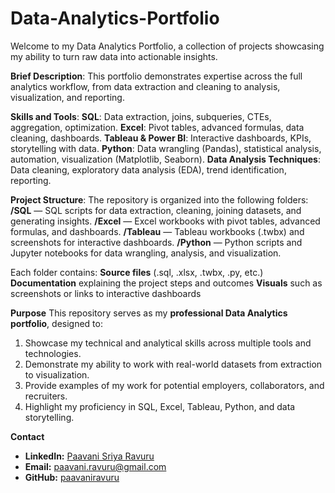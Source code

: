 # Data-Analytics-Portfolio
Welcome to my Data Analytics Portfolio, a collection of projects showcasing my ability to turn raw data into actionable insights.

**Brief Description**:
This portfolio demonstrates expertise across the full analytics workflow, from data extraction and cleaning to analysis, visualization, and reporting.

**Skills and Tools**:
**SQL**: Data extraction, joins, subqueries, CTEs, aggregation, optimization.
**Excel**: Pivot tables, advanced formulas, data cleaning, dashboards.
**Tableau & Power BI**: Interactive dashboards, KPIs, storytelling with data.
**Python**: Data wrangling (Pandas), statistical analysis, automation, visualization (Matplotlib, Seaborn).
**Data Analysis Techniques**: Data cleaning, exploratory data analysis (EDA), trend identification, reporting.

**Project Structure**:
The repository is organized into the following folders:
**/SQL** — SQL scripts for data extraction, cleaning, joining datasets, and generating insights.
**/Excel** — Excel workbooks with pivot tables, advanced formulas, and dashboards.
**/Tableau** — Tableau workbooks (.twbx) and screenshots for interactive dashboards.
**/Python** — Python scripts and Jupyter notebooks for data wrangling, analysis, and visualization.

Each folder contains:
**Source files** (.sql, .xlsx, .twbx, .py, etc.)
**Documentation** explaining the project steps and outcomes
**Visuals** such as screenshots or links to interactive dashboards

**Purpose**
This repository serves as my **professional Data Analytics portfolio**, designed to:
1. Showcase my technical and analytical skills across multiple tools and technologies.
2. Demonstrate my ability to work with real-world datasets from extraction to visualization.
3. Provide examples of my work for potential employers, collaborators, and recruiters.
4. Highlight my proficiency in SQL, Excel, Tableau, Python, and data storytelling.

**Contact**
- **LinkedIn:** [Paavani Sriya Ravuru](https://www.linkedin.com/in/paavani-sriya-ravuru/)
- **Email:**  [paavani.ravuru@gmail.com](mailto:paavani.ravuru@gmail.com)
- **GitHub:** [paavaniravuru](https://github.com/paavaniravuru)






